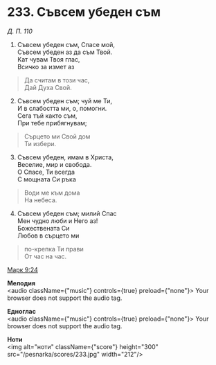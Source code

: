 # 233. Съвсем убеден съм

_Д. П. 110_

1. Съвсем убеден съм, Спасе мой,  
Съвсем убеден аз да съм Твой.  
Кат чувам Твоя глас,  
Всичко за измет аз  

> Да считам в този час,  
> Дай Духа Свой.  

2. Съвсем убеден съм; чуй ме Ти,  
И в слабостта ми, о, помогни.  
Сега тъй както съм,  
При тебе прибягнувам;  

> Сърцето ми Свой дом  
> Ти избери.  

3. Съвсем убеден, имам в Христа,  
Веселие, мир и свобода.  
О Спасе, Ти всегда  
С мощната Си ръка  

> Води ме към дома  
> На небеса.  

4. Съвсем убеден съм; милий Спас  
Мен чудно люби и Него аз!  
Божествената Си  
Любов в сърцето ми  

> по-крепка Ти прави  
> От час на час.

[Марк 9:24](http://biblia.bg/index.php?k=41&g=9&s=24)

**Мелодия**  
<audio className={"music"} controls={true} preload={"none"}>
    <source src="/pesnarka/mp3/233.mp3" type="audio/mpeg"/>
    Your browser does not support the audio tag.
</audio>

**Едноглас**  
<audio className={"music"} controls={true} preload={"none"}>
    <source src="/pesnarka/transp/233.mp3" type="audio/mpeg"/>
    Your browser does not support the audio tag.
</audio>

**Ноти**  
<img alt="ноти" className={"score"} height="300" src="/pesnarka/scores/233.jpg" width="212"/>
